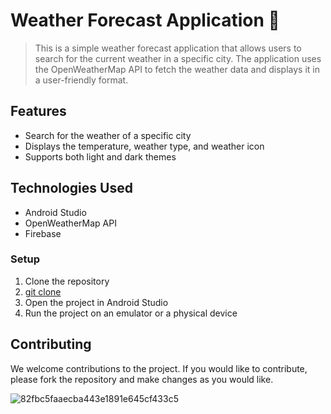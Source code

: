 # Weather Forecast Application 🐸 
> This is a simple weather forecast application that allows users to search for the current weather in a specific city. The application uses the OpenWeatherMap API to fetch the weather data and displays it in a user-friendly format.

## Features
+ Search for the weather of a specific city
+ Displays the temperature, weather type, and weather icon
+ Supports both light and dark themes

## Technologies Used
- Android Studio
- OpenWeatherMap API
- Firebase

### Setup
1. Clone the repository
2. [git clone](https://github.com/nataliaamah/WeatherForecastApplication)
3. Open the project in Android Studio
4. Run the project on an emulator or a physical device


## Contributing
We welcome contributions to the project. If you would like to contribute, please fork the repository and make changes as you would like.


![82fbc5faaecba443e1891e645cf433c5](https://github.com/Illailanadiah/WeatherForecastApplication/assets/89468043/ece597e2-9a0c-4a06-abf0-9dd029a003f7)

